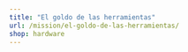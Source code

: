 ```yaml
---
title: "El goldo de las herramientas"
url: /mission/el-goldo-de-las-herramientas/
shop: hardware
---
```

